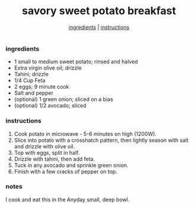 <h1 align="center">savory sweet potato breakfast</h1>

<div align="center">
  <a href="#ingredients">ingredients</a> |
  <a href="#instructions">instructions</a>
</div>
<br>

### ingredients
- 1 small to medium sweet potato; rinsed and halved  
- Extra virgin olive oil; drizzle  
- Tahini; drizzle  
- 1/4 Cup Feta  
- 2 eggs; 9 minute cook  
- Salt and pepper  
- (optional) 1 green onion; sliced on a bias  
- (optional) 1/2 avocado; sliced  

### instructions
1. Cook potato in microwave - 5-6 minutes on high (1200W).  
2. Slice into potato with a crosshatch pattern, then lightly season with salt and drizzle with olive oil.  
3. Top with eggs, split in half.  
4. Drizzle with tahini, then add feta.  
5. Tuck in any avocado and sprinkle green onion.  
6. Finish with a few cracks of pepper on top.  

### notes
I cook and eat this in the Anyday small, deep bowl.